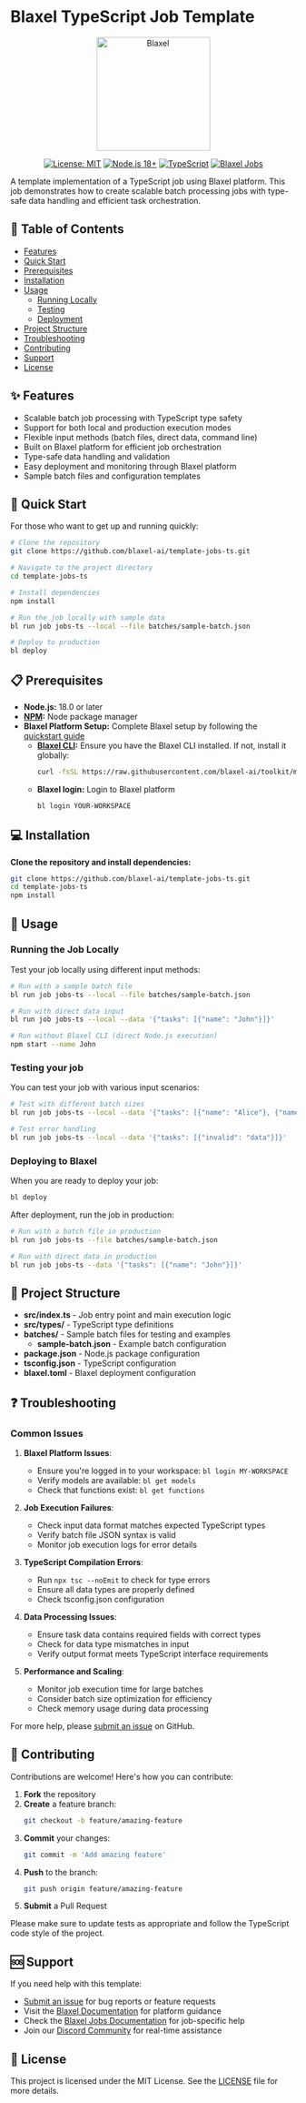 # Blaxel TypeScript Job Template

<p align="center">
  <img src="https://blaxel.ai/logo.png" alt="Blaxel" width="200"/>
</p>

<div align="center">

[![License: MIT](https://img.shields.io/badge/License-MIT-yellow.svg)](https://opensource.org/licenses/MIT)
[![Node.js 18+](https://img.shields.io/badge/node-18+-blue.svg)](https://nodejs.org/downloads/)
[![TypeScript](https://img.shields.io/badge/TypeScript-enabled-blue.svg)](https://www.typescriptlang.org/)
[![Blaxel Jobs](https://img.shields.io/badge/Blaxel_Jobs-powered-brightgreen.svg)](https://docs.blaxel.ai/)

</div>

A template implementation of a TypeScript job using Blaxel platform. This job demonstrates how to create scalable batch processing jobs with type-safe data handling and efficient task orchestration.

## 📑 Table of Contents

- [Features](#features)
- [Quick Start](#quick-start)
- [Prerequisites](#prerequisites)
- [Installation](#installation)
- [Usage](#usage)
  - [Running Locally](#running-the-job-locally)
  - [Testing](#testing-your-job)
  - [Deployment](#deploying-to-blaxel)
- [Project Structure](#project-structure)
- [Troubleshooting](#troubleshooting)
- [Contributing](#contributing)
- [Support](#support)
- [License](#license)

## ✨ Features

- Scalable batch job processing with TypeScript type safety
- Support for both local and production execution modes
- Flexible input methods (batch files, direct data, command line)
- Built on Blaxel platform for efficient job orchestration
- Type-safe data handling and validation
- Easy deployment and monitoring through Blaxel platform
- Sample batch files and configuration templates

## 🚀 Quick Start

For those who want to get up and running quickly:

```bash
# Clone the repository
git clone https://github.com/blaxel-ai/template-jobs-ts.git

# Navigate to the project directory
cd template-jobs-ts

# Install dependencies
npm install

# Run the job locally with sample data
bl run job jobs-ts --local --file batches/sample-batch.json

# Deploy to production
bl deploy
```

## 📋 Prerequisites

- **Node.js:** 18.0 or later
- **[NPM](https://www.npmjs.com/):** Node package manager
- **Blaxel Platform Setup:** Complete Blaxel setup by following the [quickstart guide](https://docs.blaxel.ai/Get-started#quickstart)
  - **[Blaxel CLI](https://docs.blaxel.ai/Get-started):** Ensure you have the Blaxel CLI installed. If not, install it globally:
    ```bash
    curl -fsSL https://raw.githubusercontent.com/blaxel-ai/toolkit/main/install.sh | BINDIR=/usr/local/bin sudo -E sh
    ```
  - **Blaxel login:** Login to Blaxel platform
    ```bash
    bl login YOUR-WORKSPACE
    ```

## 💻 Installation

**Clone the repository and install dependencies:**

```bash
git clone https://github.com/blaxel-ai/template-jobs-ts.git
cd template-jobs-ts
npm install
```

## 🔧 Usage

### Running the Job Locally

Test your job locally using different input methods:

```bash
# Run with a sample batch file
bl run job jobs-ts --local --file batches/sample-batch.json

# Run with direct data input
bl run job jobs-ts --local --data '{"tasks": [{"name": "John"}]}'

# Run without Blaxel CLI (direct Node.js execution)
npm start --name John
```

### Testing your job

You can test your job with various input scenarios:

```bash
# Test with different batch sizes
bl run job jobs-ts --local --data '{"tasks": [{"name": "Alice"}, {"name": "Bob"}, {"name": "Charlie"}]}'

# Test error handling
bl run job jobs-ts --local --data '{"tasks": [{"invalid": "data"}]}'
```

### Deploying to Blaxel

When you are ready to deploy your job:

```bash
bl deploy
```

After deployment, run the job in production:

```bash
# Run with a batch file in production
bl run job jobs-ts --file batches/sample-batch.json

# Run with direct data in production
bl run job jobs-ts --data '{"tasks": [{"name": "John"}]}'
```

## 📁 Project Structure

- **src/index.ts** - Job entry point and main execution logic
- **src/types/** - TypeScript type definitions
- **batches/** - Sample batch files for testing and examples
  - **sample-batch.json** - Example batch configuration
- **package.json** - Node.js package configuration
- **tsconfig.json** - TypeScript configuration
- **blaxel.toml** - Blaxel deployment configuration

## ❓ Troubleshooting

### Common Issues

1. **Blaxel Platform Issues**:
   - Ensure you're logged in to your workspace: `bl login MY-WORKSPACE`
   - Verify models are available: `bl get models`
   - Check that functions exist: `bl get functions`

2. **Job Execution Failures**:
   - Check input data format matches expected TypeScript types
   - Verify batch file JSON syntax is valid
   - Monitor job execution logs for error details

3. **TypeScript Compilation Errors**:
   - Run `npx tsc --noEmit` to check for type errors
   - Ensure all data types are properly defined
   - Check tsconfig.json configuration

4. **Data Processing Issues**:
   - Ensure task data contains required fields with correct types
   - Check for data type mismatches in input
   - Verify output format meets TypeScript interface requirements

5. **Performance and Scaling**:
   - Monitor job execution time for large batches
   - Consider batch size optimization for efficiency
   - Check memory usage during data processing

For more help, please [submit an issue](https://github.com/blaxel-templates/template-jobs-ts/issues) on GitHub.

## 👥 Contributing

Contributions are welcome! Here's how you can contribute:

1. **Fork** the repository
2. **Create** a feature branch:
   ```bash
   git checkout -b feature/amazing-feature
   ```
3. **Commit** your changes:
   ```bash
   git commit -m 'Add amazing feature'
   ```
4. **Push** to the branch:
   ```bash
   git push origin feature/amazing-feature
   ```
5. **Submit** a Pull Request

Please make sure to update tests as appropriate and follow the TypeScript code style of the project.

## 🆘 Support

If you need help with this template:

- [Submit an issue](https://github.com/blaxel-templates/template-jobs-ts/issues) for bug reports or feature requests
- Visit the [Blaxel Documentation](https://docs.blaxel.ai) for platform guidance
- Check the [Blaxel Jobs Documentation](https://docs.blaxel.ai/jobs) for job-specific help
- Join our [Discord Community](https://discord.gg/G3NqzUPcHP) for real-time assistance

## 📄 License

This project is licensed under the MIT License. See the [LICENSE](LICENSE) file for more details.
